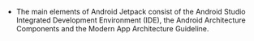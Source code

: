 -   The main elements of Android Jetpack consist of the Android Studio Integrated Development Environment (IDE), the Android Architecture Components and the Modern App Architecture Guideline.
